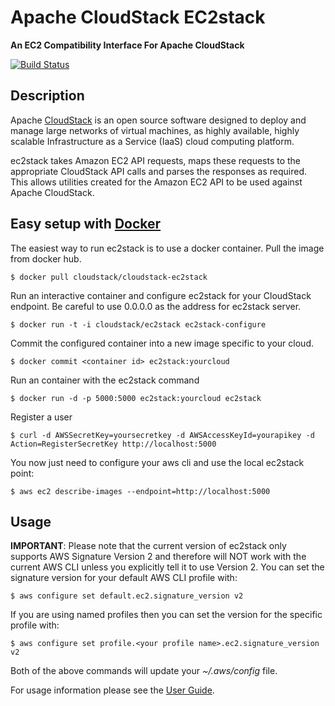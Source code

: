 <!---
# Licensed to the Apache Software Foundation (ASF) under one
# or more contributor license agreements.  See the NOTICE file
# distributed with this work for additional information
# regarding copyright ownership.  The ASF licenses this file
# to you under the Apache License, Version 2.0 (the
# "License"); you may not use this file except in compliance
# with the License.  You may obtain a copy of the License at
# 
#   http://www.apache.org/licenses/LICENSE-2.0
# 
# Unless required by applicable law or agreed to in writing,
# software distributed under the License is distributed on an
# "AS IS" BASIS, WITHOUT WARRANTIES OR CONDITIONS OF ANY
# KIND, either express or implied.  See the License for the
# specific language governing permissions and limitations
# under the License.
--->
Apache CloudStack EC2stack
==========================

**An EC2 Compatibility Interface For Apache CloudStack**

[![Build Status](https://travis-ci.org/apache/cloudstack-ec2stack.svg?branch=master)](https://travis-ci.org/apache/cloudstack-ec2stack)

Description
-----------

Apache [CloudStack](http://cloudstack.apache.org) is an open source software designed to deploy and manage large networks of virtual machines, as highly available, highly scalable Infrastructure as a Service (IaaS) cloud computing platform.

ec2stack takes Amazon EC2 API requests, maps these requests to the appropriate CloudStack API calls and parses the responses as required. This allows utilities created for the Amazon EC2 API to be used against Apache CloudStack.

Easy setup with [Docker](http://docker.com)
-------------------------------------------

The easiest way to run ec2stack is to use a docker container. Pull the image from docker hub.

    $ docker pull cloudstack/cloudstack-ec2stack

Run an interactive container and configure ec2stack for your CloudStack endpoint.
Be careful to use 0.0.0.0 as the address for ec2stack server.


    $ docker run -t -i cloudstack/ec2stack ec2stack-configure

Commit the configured container into a new image specific to your cloud.

    $ docker commit <container id> ec2stack:yourcloud

Run an container with the ec2stack command

    $ docker run -d -p 5000:5000 ec2stack:yourcloud ec2stack

Register a user


    $ curl -d AWSSecretKey=yoursecretkey -d AWSAccessKeyId=yourapikey -d Action=RegisterSecretKey http://localhost:5000

You now just need to configure your aws cli and use the local ec2stack point:

    $ aws ec2 describe-images --endpoint=http://localhost:5000

Usage
-----

**IMPORTANT**: Please note that the current version of ec2stack only supports AWS Signature Version 2 and therefore will NOT work with the current AWS CLI unless you explicitly tell it to use Version 2.  You can set the signature version for your default AWS CLI profile with:

    $ aws configure set default.ec2.signature_version v2

If you are using named profiles then you can set the version for the specific profile with:

    $ aws configure set profile.<your profile name>.ec2.signature_version v2

Both of the above commands will update your *~/.aws/config* file.

For usage information please see the [User Guide](https://github.com/apache/cloudstack-ec2stack/USER.md).
